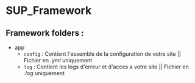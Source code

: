 # SUP_Framework

## Framework folders :
* app
    * `config` : Contient l'essemble de la configuration de votre site || Fichier en *.yml* uniquement
    * `log` : Contient les logs d'erreur et d'acces a votre site || Fichier en *.log* uniquement
